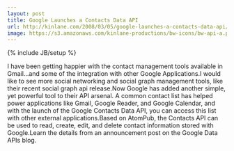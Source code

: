 ```yaml
---
layout: post
title: Google Launches a Contacts Data API
url: http://kinlane.com/2008/03/05/google-launches-a-contacts-data-api/
image: https://s3.amazonaws.com/kinlane-productions/bw-icons/bw-api-a.png
---
```

{% include JB/setup %}
I have been getting happier with the contact management tools available in Gmail...and some of the integration with other Google Applications.I would like to see more social networking and social graph management tools, like their recent social graph api release.Now Google has added another simple, yet powerful tool to their API arsenal.  A common contact list has helped power applications like Gmail, Google Reader, and Google Calendar, and with the launch of the Google Contacts Data API, you can access this list with other external applications.Based on AtomPub, the Contacts API can be used to read, create, edit, and delete contact information stored with Google.Learn the details from an announcement post on the Google Data APIs blog.